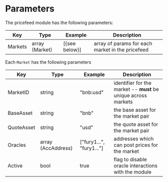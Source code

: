 <!--
order: 5
-->

# Parameters

The pricefeed module has the following parameters:

| Key        | Type           | Example       | Description                                      |
|------------|----------------|---------------|--------------------------------------------------|
| Markets    | array (Market) | [{see below}] | array of params for each market in the pricefeed |

Each `Market` has the following parameters

| Key        | Type               | Example                  | Description                                                    |
|------------|--------------------|--------------------------|----------------------------------------------------------------|
| MarketID   | string             | "bnb:usd"                | identifier for the market -- **must** be unique across markets |
| BaseAsset  | string             | "bnb"                    | the base asset for the market pair                             |
| QuoteAsset | string             | "usd"                    | the quote asset for the market pair                            |
| Oracles    | array (AccAddress) | ["fury1...", "fury1..."] | addresses which can post prices for the market                 |
| Active     | bool               | true                     | flag to disable oracle interactions with the module            |
